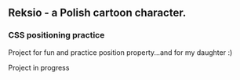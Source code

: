 ## Reksio - a Polish cartoon character.
### CSS positioning practice 

Project for fun and practice position property...and for my daughter :)

Project in progress
